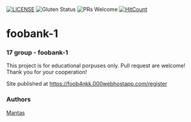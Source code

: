 [![LICENSE](https://img.shields.io/badge/license-MIT-blue.svg?style=flat-square)](https://github.com/Tekknow69/LICENSE.md)
![Gluten Status](https://img.shields.io/badge/Gluten-Free-green.svg)
![PRs Welcome](https://img.shields.io/badge/PRs-welcome-brightgreen.svg)
[![HitCount](http://hits.dwyl.com/Tekknow69/foobank-1.svg)](http://hits.dwyl.com/Tekknow69/foobank-1)

# foobank-1
### 17 group - foobank-1

This project is for educational porpuses only. Pull request are welcome! Thank you for your cooperation!

Site published at https://foob4nkk.000webhostapp.com/register

### Authors
[Mantas](https://github.com/Tekknow69)
